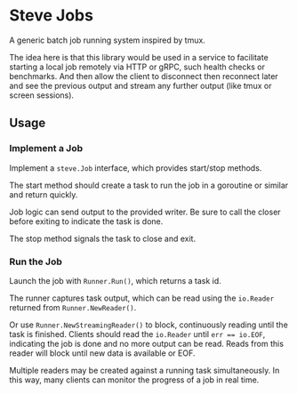 # Steve Jobs
A generic batch job running system inspired by tmux.

The idea here is that this library would be used in a service to facilitate starting
a local job remotely via HTTP or gRPC, such health checks or benchmarks.  And
then allow the client to disconnect then reconnect later and see the previous
output and stream any further output (like tmux or screen sessions).

## Usage
### Implement a Job
Implement a `steve.Job` interface, which provides start/stop methods.

The start method should create a task to run the job in a goroutine or similar
and return quickly.

Job logic can send output to the provided writer.  Be sure to call the closer
before exiting to indicate the task is done.

The stop method signals the task to close and exit.

### Run the Job
Launch the job with `Runner.Run()`, which returns a task id.

The runner captures task output, which can be read using the `io.Reader`
returned from `Runner.NewReader()`.

Or use `Runner.NewStreamingReader()` to block, continuously reading until the
task is finished.  Clients should read the `io.Reader` until `err == io.EOF`,
indicating the job is done and no more output can be read.  Reads from this
reader will block until new data is available or EOF.

Multiple readers may be created against a running task simultaneously.  In this
way, many clients can monitor the progress of a job in real time.
